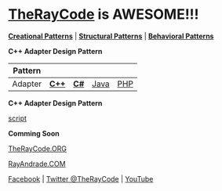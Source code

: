 # [TheRayCode](../../../README.md) is AWESOME!!!

**[Creational Patterns](../../Creational/README.md)** | **[Structural Patterns](../../Structural/README.md)** | **[Behavioral Patterns](../README.md)**

**C++ Adapter Design Pattern**

|Pattern|   |   |   |   |
|---|---|---|---|---|
| Adapter | [**C++**](../../../CPP/Structural/Adapter/README.md) | [**C#**](../../../Csharp/Structural/Adapter/README.md) | [Java](../../../Java/Structural/Adapter/README.md) | [PHP](../../../PHP/Structural/Adapter/README.md) |

**C++ Adapter Design Pattern**

[script](./script/page01.md)

**Comming Soon**

[TheRayCode.ORG](https://www.TheRayCode.org)

[RayAndrade.COM](https://www.RayAndrade.com)

[Facebook](https://www.facebook.com/TheRayCode/) | [Twitter @TheRayCode](https://www.twitter.com/TheRayCode/) | [YouTube](https://www.youtube.com/TheRayCode/)
